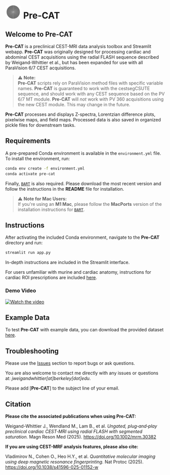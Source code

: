 # <img src="https://github.com/jweigandwhittier/Pre-CAT/blob/main/custom/icons/ksp.png" width="50"> Pre-CAT

## Welcome to Pre-CAT 

**Pre-CAT** is a preclinical CEST-MRI data analysis toolbox and Streamlit webapp. **Pre-CAT** was originally designed for processing cardiac and abdominal CEST acquisitions using the radial FLASH sequence described by Weigand-Whittier et al., but has been expanded for use with all ParaVision 6/7 CEST acquisitions.

> ⚠ **Note:**  
> **Pre-CAT** scripts rely on ParaVision method files with specific variable names. **Pre-CAT** is guaranteed to work with the cestsegCSUTE sequence, and should work with any CEST sequence based on the PV 6/7 MT module. **Pre-CAT** will *not* work with PV 360 acquisitions using the new CEST module. This may change in the future.

**Pre-CAT** processes and displays Z-spectra, Lorentzian difference plots, pixelwise maps, and field maps. Processed data is also saved in organized pickle files for downstream tasks.

## Requirements

A pre-prepared Conda environment is available in the `environment.yml` file. To install the environment, run:

```sh
conda env create -f environment.yml
conda activate pre-cat
```

Finally, [`BART`](https://mrirecon.github.io/bart/) is also required. Please download the most recent version and follow the instructions in the **README** file for installation.

> ⚠ **Note for Mac Users:**  
> If you're using an **M1 Mac**, please follow the **MacPorts** version of the installation instructions for [`BART`](https://mrirecon.github.io/bart/).

## Instructions

After activating the included Conda environment, navigate to the **Pre-CAT** directory and run:

```sh
streamlit run app.py
```

In-depth instructions are included in the Streamlit interface.

For users unfamiliar with murine and cardiac anatomy, instructions for cardiac ROI prescriptions are included [here](https://github.com/jweigandwhittier/Pre-CAT/blob/main/instructions/cardiac_rois.pdf).

### Demo Video 

[![Watch the video](https://img.youtube.com/vi/BS9N6gIc8yo/hqdefault.jpg)](https://www.youtube.com/embed/BS9N6gIc8yo)

## Example Data

To test **Pre-CAT** with example data, you can download the provided dataset [here](https://doi.org/10.6084/m9.figshare.26112346).

## Troubleshooting 

Please use the [Issues](https://github.com/jweigandwhittier/Pre-CAT/issues) section to report bugs or ask questions.

You are also welcome to contact me directly with any issues or questions at: *jweigandwhittier[at]berkeley[dot]edu*. 

Please add [**Pre-CAT**] to the subject line of your email.

## Citation

**Please cite the associated publications when using Pre-CAT:**

Weigand-Whittier J., Wendland M., Lam B., et al. *Ungated, plug‐and‐play preclinical cardiac CEST‐MRI using radial FLASH with segmented saturation.* Magn Reson Med (2025). https://doi.org/10.1002/mrm.30382

**If you are using CEST-MRF analysis features, please also cite:**

Vladimirov N., Cohen O., Heo H.Y., et al. *Quantitative molecular imaging using deep magnetic resonance fingerprinting.* Nat Protoc (2025). https://doi.org/10.1038/s41596-025-01152-w

